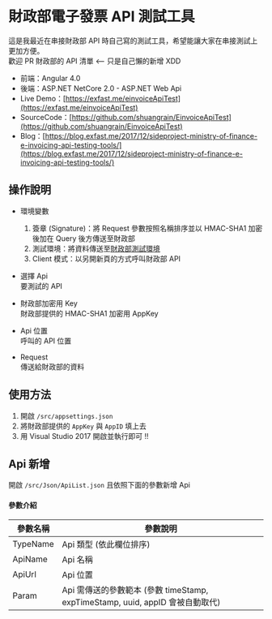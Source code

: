 # 財政部電子發票 API 測試工具
這是我最近在串接財政部 API 時自己寫的測試工具，希望能讓大家在串接測試上更加方便。
<br />
歡迎 PR 財政部的 API 清單  <--  只是自己懶的新增 XDD

* 前端：Angular 4.0
* 後端：ASP.NET NetCore 2.0 - ASP.NET Web Api
* Live Demo：[https://exfast.me/einvoiceApiTest](https://exfast.me/einvoiceApiTest)
* SourceCode：[https://github.com/shuangrain/EinvoiceApiTest](https://github.com/shuangrain/EinvoiceApiTest)
* Blog：[https://blog.exfast.me/2017/12/sideproject-ministry-of-finance-e-invoicing-api-testing-tools/](https://blog.exfast.me/2017/12/sideproject-ministry-of-finance-e-invoicing-api-testing-tools/)

## 操作說明

* 環境變數

	1. 簽章 (Signature)：將 Request 參數按照名稱排序並以 HMAC-SHA1 加密後加在 Query 後方傳送至財政部
	2. 測試環境：將資料傳送至[財政部測試環境](https://wwwtest.einvoice.nat.gov.tw/)
	3. Client 模式：以另開新頁的方式呼叫財政部 API

* 選擇 Api
  <br />
  要測試的 API

* 財政部加密用 Key
  <br />
  財政部提供的 HMAC-SHA1 加密用 AppKey

* Api 位置
  <br />
  呼叫的 API 位置

* Request
  <br />
  傳送給財政部的資料

## 使用方法

1. 開啟 <code>/src/appsettings.json</code>
2. 將財政部提供的 <code>AppKey</code> 與 <code>AppID</code> 填上去
3. 用 Visual Studio 2017 開啟並執行即可 !!

## Api 新增

開啟 <code>/src/Json/ApiList.json</code> 且依照下面的參數新增 Api

#### 參數介紹

| 參數名稱 | 參數說明 |
|----------|--------------------------------------------------------------------------------|
| TypeName | Api 類型 (依此欄位排序) |
| ApiName | Api 名稱 |
| ApiUrl | Api 位置 |
| Param | Api 需傳送的參數範本 (參數 timeStamp, expTimeStamp, uuid, appID 會被自動取代) |
